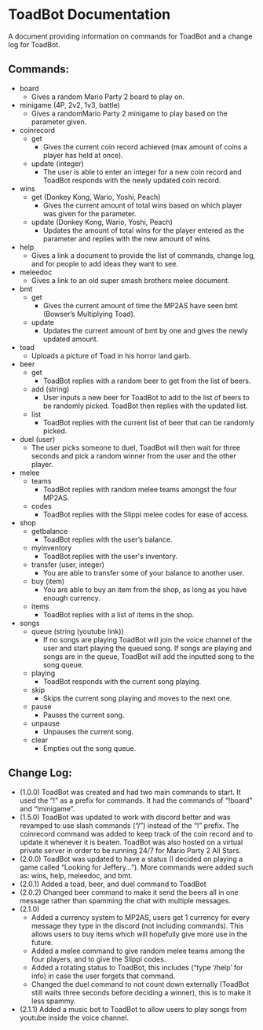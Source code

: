 # ToadBot Documentation
A document providing information on commands for ToadBot and a change log for ToadBot.

## Commands:
- board
    - Gives a random Mario Party 2 board to play on.
- minigame (4P, 2v2, 1v3, battle)
    - Gives a randomMario Party 2 minigame to play based on the parameter given.
- coinrecord
    - get
        - Gives the current coin record achieved (max amount of coins a player has held at once).
    - update (integer)
        - The user is able to enter an integer for a new coin record and ToadBot responds with the newly updated coin record.
- wins 
    - get (Donkey Kong, Wario, Yoshi, Peach)
        - Gives the current amount of total wins based on which player was given for the parameter.
    - update (Donkey Kong, Wario, Yoshi, Peach)
        - Updates the amount of total wins for the player entered as the parameter and replies with the new amount of wins.
- help
    - Gives a link a document to provide the list of commands, change log, and for people to add ideas they want to see.
- meleedoc
    - Gives a link to an old super smash brothers melee document.
- bmt
    - get
        - Gives the current amount of time the MP2AS have seen bmt (Bowser’s Multiplying Toad).
    - update
        - Updates the current amount of bmt by one and gives the newly updated amount.
- toad
    - Uploads a picture of Toad in his horror land garb.
- beer
    - get
        - ToadBot replies with a random beer to get from the list of beers.
    - add (string)
        - User inputs a new beer for ToadBot to add to the list of beers to be randomly picked. ToadBot then replies with the updated list.
    - list
        - ToadBot replies with the current list of beer that can be randomly picked.
- duel (user)
    - The user picks someone to duel, ToadBot will then wait for three seconds and pick a random winner from the user and the other player.
- melee
    - teams
        - ToadBot replies with random melee teams amongst the four MP2AS.
    - codes
        - ToadBot replies with the Slippi melee codes for ease of access.
- shop
    - getbalance
        - ToadBot replies with the user’s balance.
    - myinventory
        - ToadBot replies with the user's inventory.
    - transfer (user, integer)
        - You are able to transfer some of your balance to another user.
    - buy (item)
        - You are able to buy an item from the shop, as long as you have enough currency.
    - items
        - ToadBot replies with a list of items in the shop.
- songs
    - queue (string (youtube link))
        - If no songs are playing ToadBot will join the voice channel of the user and start playing the queued song. If songs are playing and songs are in the queue, ToadBot will add the inputted song to the song queue.
    - playing
        - ToadBot responds with the current song playing.
    - skip
        - Skips the current song playing and moves to the next one.
    - pause
        - Pauses the current song.
    - unpause
        - Unpauses the current song.
    - clear
        - Empties out the song queue.

## Change Log:
- (1.0.0) ToadBot was created and had two main commands to start. It used the “!” as a prefix for commands. It had the commands of “!board” and “!minigame”.
- (1.5.0) ToadBot was updated to work with discord better and was revamped to use slash commands (“/”) instead of the “!” prefix. The coinrecord command was added to keep track of the coin record and to update it whenever it is beaten. ToadBot was also hosted on a virtual private server in order to be running 24/7 for Mario Party 2 All Stars.
- (2.0.0) ToadBot was updated to have a status (I decided on playing a game called “Looking for Jeffery…”). More commands were added such as: wins, help, meleedoc, and bmt.
- (2.0.1) Added a toad, beer, and duel command to ToadBot
- (2.0.2) Changed beer command to make it send the beers all in one message rather than spamming the chat with multiple messages.
- (2.1.0)
    - Added a currency system to MP2AS, users get 1 currency for every message they type in the discord (not including commands). This allows users to buy items which will hopefully give more use in the future.
    - Added a melee command to give random melee teams among the four players, and to give the Slippi codes.
    - Added a rotating status to ToadBot, this includes (“type ‘/help’ for info) in case the user forgets that command.
    - Changed the duel command to not count down externally (ToadBot still waits three seconds before deciding a winner), this is to make it less spammy.
- (2.1.1) Added a music bot to ToadBot to allow users to play songs from youtube inside the voice channel.